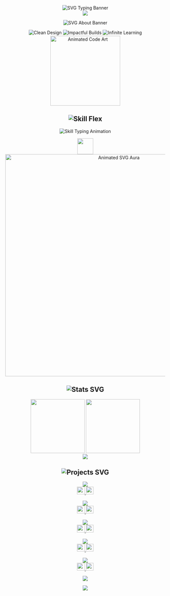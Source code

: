 <!-- ================= HEADER (SVG Typing + Art) ================= -->
<p align="center">
  <img src="https://readme-typing-svg.demolab.com?font=Orbitron&size=38&duration=2200&pause=950&color=F72585&center=true&vCenter=true&width=950&height=120&lines=%3Csvg%20xmlns='http://www.w3.org/2000/svg'%20width='600'%20height='50'%3E%3Ctext%20x='50%'20y='50%'%20dominant-baseline='middle'%20text-anchor='middle'%20font-family='Orbitron'%20font-size='38'%20fill='%23F72585'%20stroke='black'%20stroke-width='2'%3EFAISEE%3A%20CODE%20SCULPTOR%20%26%20DIGITAL%20ARTISAN%3C/text%3E%3C/svg%3E" alt="SVG Typing Banner"/>
  <br>
  <img src="https://capsule-render.vercel.app/api?type=waving&color=0:F72585,100:7209B7&height=100&section=header&text=ENTER%20THE%20CODE%20ART%20REALM&fontSize=40&fontAlign=50&animation=fadeIn"/>
</p>

<!-- ================= ABOUT (SVG Art) ================= -->
<p align="center">
  <img src="https://svg-banners.vercel.app/api?type=origin&text1=Software%20as%20Poetry%20%E2%9C%A8&width=800&height=90&fontSize=55" alt="SVG About Banner"/>
</p>
<p align="center">
  <img src="https://img.shields.io/badge/Clean%20Design-000?style=for-the-badge&logo=vercel&logoColor=white" alt="Clean Design"/>
  <img src="https://img.shields.io/badge/Impactful%20Builds-111?style=for-the-badge&logo=starship&logoColor=FFE156" alt="Impactful Builds"/>
  <img src="https://img.shields.io/badge/Infinite%20Learning-222?style=for-the-badge&logo=academia&logoColor=00C9A7" alt="Infinite Learning"/>
</p>
<p align="center" style="margin-top: -12px;">
  <img src="https://raw.githubusercontent.com/rahulbanerjee26/githubProfileReadmeGenerator/main/gifs/code.gif" width="220" alt="Animated Code Art"/>
</p>

<!-- ================= SKILL FLEX (Animated SVGs) ================= -->
<h2 align="center">
  <img src="https://svg-banners.vercel.app/api?type=origin&text1=Skill%20Flex%20%F0%9F%92%AA&width=500&height=60&fontSize=38" alt="Skill Flex"/>
</h2>
<p align="center">
  <img src="https://readme-typing-svg.demolab.com?font=Fira+Code&size=28&duration=1800&pause=700&color=36BCF7&center=true&vCenter=true&width=800&height=40&lines=JavaScript;TypeScript;Python;React;Next.js;TailwindCSS;Node.js;HTML5;CSS3;Git;Figma;VSCode" alt="Skill Typing Animation"/>
</p>
<p align="center">
  <img src="https://skillicons.dev/icons?i=js,ts,python,react,next,tailwind,nodejs,html,css,git,figma,vscode&theme=dark" height="50"/>
  <br>
  <img src="https://svgur.com/i/14Vg.svg" width="700" alt="Animated SVG Aura"/>
</p>

<!-- ================= STATS (SVG Cards) ================= -->
<h2 align="center">
  <img src="https://svg-banners.vercel.app/api?type=origin&text1=STATS&width=400&height=50&fontSize=32" alt="Stats SVG"/>
</h2>
<p align="center">
  <img src="https://github-readme-stats.vercel.app/api?username=devfaisee&show_icons=true&theme=tokyonight&hide_border=true&count_private=true" height="170"/>
  <img src="https://streak-stats.demolab.com?user=devfaisee&theme=tokyonight&hide_border=true" height="170"/>
  <br>
  <img src="https://github-profile-summary-cards.vercel.app/api/cards/profile-details?username=devfaisee&theme=tokyonight" />
</p>

<!-- ================= PROJECTS (SVG Headings & Badges) ================= -->
<h2 align="center">
  <img src="https://svg-banners.vercel.app/api?type=origin&text1=Featured%20Projects&width=500&height=60&fontSize=38" alt="Projects SVG"/>
</h2>
<p align="center">
  <a href="https://github.com/devfaisee/portfolio-by-faisee">
    <img src="https://github-readme-stats.vercel.app/api/pin/?username=devfaisee&repo=portfolio-by-faisee&theme=algolia&hide_border=true"/>
    <br>
    <img src="https://img.shields.io/badge/React%20%7C%20Tailwind-222?style=flat-square&logo=react&logoColor=61DAFB" height="24"/>
    <img src="https://img.shields.io/badge/Personal%20Portfolio-111?style=flat-square&logo=vercel&logoColor=white" height="24"/>
  </a>
  <br><br>
  <a href="https://github.com/devfaisee/portfolio-tailwind">
    <img src="https://github-readme-stats.vercel.app/api/pin/?username=devfaisee&repo=portfolio-tailwind&theme=algolia&hide_border=true"/>
    <br>
    <img src="https://img.shields.io/badge/Tailwind%20CSS-38BDF8?style=flat-square&logo=tailwindcss&logoColor=white" height="24"/>
    <img src="https://img.shields.io/badge/Minimal%20Template-222?style=flat-square&logo=starship&logoColor=FFE156" height="24"/>
  </a>
  <br><br>
  <a href="https://github.com/devfaisee/weatharia">
    <img src="https://github-readme-stats.vercel.app/api/pin/?username=devfaisee&repo=weatharia&theme=algolia&hide_border=true"/>
    <br>
    <img src="https://img.shields.io/badge/Weather%20App-36BCF7?style=flat-square&logo=cloud&logoColor=white" height="24"/>
    <img src="https://img.shields.io/badge/Live%20Data-00C9A7?style=flat-square&logo=vercel&logoColor=white" height="24"/>
  </a>
  <br><br>
  <a href="https://github.com/devfaisee/qversity">
    <img src="https://github-readme-stats.vercel.app/api/pin/?username=devfaisee&repo=qversity&theme=algolia&hide_border=true"/>
    <br>
    <img src="https://img.shields.io/badge/Learning%20Platform-9D4EDD?style=flat-square&logo=academia&logoColor=white" height="24"/>
    <img src="https://img.shields.io/badge/Quiz%20Engine-F72585?style=flat-square&logo=lightning&logoColor=white" height="24"/>
  </a>
  <br><br>
  <a href="https://github.com/devfaisee/python_assignments">
    <img src="https://github-readme-stats.vercel.app/api/pin/?username=devfaisee&repo=python_assignments&theme=algolia&hide_border=true"/>
    <br>
    <img src="https://img.shields.io/badge/Python-3776AB?style=flat-square&logo=python&logoColor=white" height="24"/>
    <img src="https://img.shields.io/badge/Learning%20Resources-222?style=flat-square&logo=academia&logoColor=00C9A7" height="24"/>
  </a>
</p>

<!-- ================= QUOTE (SVG) ================= -->
<p align="center">
  <img src="https://quotes-github-readme.vercel.app/api?type=vertical&theme=radical&quote=Code%20is%20the%20closest%20thing%20to%20magic.&author=Faisee"/>
</p>

<!-- ================= FOOTER (SVG) ================= -->
<p align="center">
  <img src="https://capsule-render.vercel.app/api?type=waving&height=150&color=gradient&text=Thanks%20for%20Visiting!&fontAlign=50&fontAlignY=35&animation=fadeIn&fontSize=40&desc=Let%27s%20Build%20Something%20Great%20Together&descSize=20&descAlign=50&descAlignY=70"/>
</p>